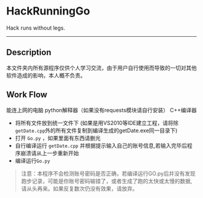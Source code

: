 # HackRunningGo

Hack runs without legs.

---

## Description

本文件夹内所有源程序仅供个人学习交流，由于用户自行使用而导致的一切对其他软件造成的影响，本人概不负责。

## Work Flow

能连上网的电脑
python解释器（如果没有requests模块请自行安装）
C++编译器

* 将所有文件放到统一文件下 (如果是用VS2010等IDE建立工程，请将除`getDate.cpp`外的所有文件复制到编译生成的getDate.exe同一目录下)
* 打开 `Go.py` ，如果里面有东西请删光
* 自行编译运行 `getDate.cpp` 并根据提示输入自己的账号信息,若输入完毕后程序崩溃请从上一步重新开始
* 编译运行`Go.py`

> 注意：本程序不会检测账号密码是否正确，若编译运行GO.py后并没有发现跑步记录，可能是你账号密码输错了，或者生成了跑的太快或太慢的数据,请从头再来。如果反复数次仍没有效果，请放弃。
